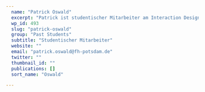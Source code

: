 ```yaml
---
  name: "Patrick Oswald"
  excerpt: "Patrick ist studentischer Mitarbeiter am Interaction Design Lab (IDL) der Fachhochschule Potsdam."
  wp_id: 493
  slug: "patrick-oswald"
  group: "Past Students"
  subtitle: "Studentischer Mitarbeiter"
  website: ""
  email: "patrick.oswald@fh-potsdam.de"
  twitter: ""
  thumbnail_id: ""
  publications: []
  sort_name: "Oswald"

---
```

